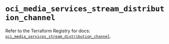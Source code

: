 # `oci_media_services_stream_distribution_channel`

Refer to the Terraform Registry for docs: [`oci_media_services_stream_distribution_channel`](https://registry.terraform.io/providers/oracle/oci/7.19.0/docs/resources/media_services_stream_distribution_channel).
